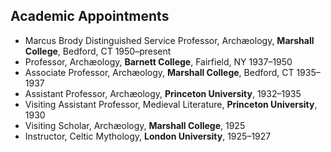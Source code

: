 ## Academic Appointments

* Marcus Brody Distinguished Service Professor, Archæology, **Marshall College**,
  Bedford, CT 1950–present
* Professor, Archæology, **Barnett College**, Fairfield, NY 1937–1950
* Associate Professor, Archæology, **Marshall College**, Bedford, CT 1935–1937
* Assistant Professor, Archæology, **Princeton University**, 1932–1935
* Visiting Assistant Professor, Medieval Literature, **Princeton University**, 1930
* Visiting Scholar, Archæology, **Marshall College**, 1925
* Instructor, Celtic Mythology, **London University**, 1925–1927